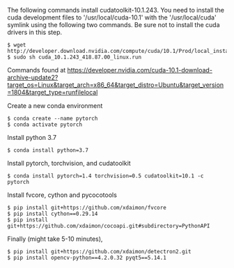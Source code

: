 The following commands install cudatoolkit-10.1.243.
You need to install the cuda development files to '/usr/local/cuda-10.1' with
the '/usr/local/cuda' symlink using the following two commands. Be
sure not to install the cuda drivers in this step.

    $ wget http://developer.download.nvidia.com/compute/cuda/10.1/Prod/local_installers/cuda_10.1.243_418.87.00_linux.run
    $ sudo sh cuda_10.1.243_418.87.00_linux.run

Commands found at https://developer.nvidia.com/cuda-10.1-download-archive-update2?target_os=Linux&target_arch=x86_64&target_distro=Ubuntu&target_version=1804&target_type=runfilelocal

Create a new conda environment

    $ conda create --name pytorch
    $ conda activate pytorch

Install python 3.7

    $ conda install python=3.7

Install pytorch, torchvision, and cudatoolkit

    $ conda install pytorch=1.4 torchvision=0.5 cudatoolkit=10.1 -c pytorch

Install fvcore, cython and pycocotools

    $ pip install git+https://github.com/xdaimon/fvcore
    $ pip install cython==0.29.14
    $ pip install git+https://github.com/xdaimon/cocoapi.git#subdirectory=PythonAPI

Finally (might take 5-10 minutes),

    $ pip install git+https://github.com/xdaimon/detectron2.git
    $ pip install opencv-python==4.2.0.32 pyqt5==5.14.1


